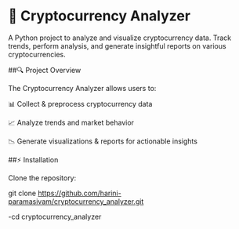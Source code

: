 # 🚀 Cryptocurrency Analyzer

A Python project to analyze and visualize cryptocurrency data. Track trends, perform analysis, and generate insightful reports on various cryptocurrencies.

##🔍 Project Overview

The Cryptocurrency Analyzer allows users to:

📊 Collect & preprocess cryptocurrency data

📈 Analyze trends and market behavior

📉 Generate visualizations & reports for actionable insights


##⚡ Installation

Clone the repository:

git clone https://github.com/harini-paramasivam/cryptocurrency_analyzer.git

-cd cryptocurrency_analyzer





